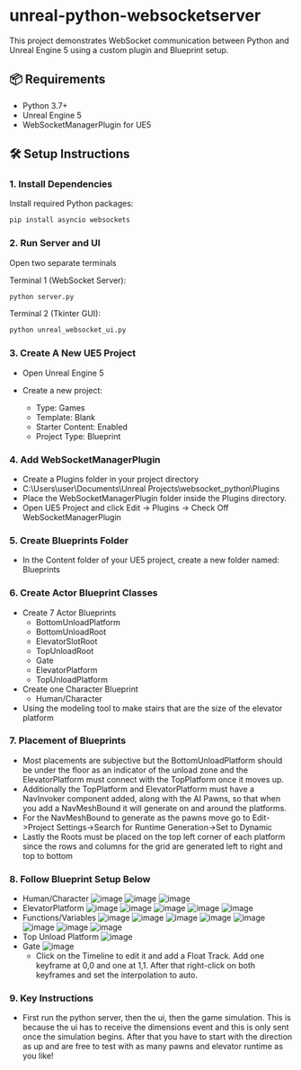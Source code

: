 # unreal-python-websocketserver

This project demonstrates WebSocket communication between Python and Unreal Engine 5 using a custom plugin and Blueprint setup.

## 📦 Requirements

- Python 3.7+
- Unreal Engine 5
- WebSocketManagerPlugin for UE5

## 🛠️ Setup Instructions

### 1. Install Dependencies

Install required Python packages:

```bash
pip install asyncio websockets
```
### 2. Run Server and UI
Open two separate terminals

Terminal 1 (WebSocket Server):
```bash
python server.py
```

Terminal 2 (Tkinter GUI):
```bash
python unreal_websocket_ui.py
```

### 3. Create A New UE5 Project
* Open Unreal Engine 5
* Create a new project:

  * Type: Games
  * Template: Blank
  * Starter Content: Enabled
  * Project Type: Blueprint
### 4. Add WebSocketManagerPlugin
* Create a Plugins folder in your project directory
 * C:\Users\user\Documents\Unreal Projects\websocket_python\Plugins
* Place the WebSocketManagerPlugin folder inside the Plugins directory.
* Open UE5 Project and click Edit -> Plugins -> Check Off WebSocketManagerPlugin

### 5. Create Blueprints Folder
* In the Content folder of your UE5 project, create a new folder named: Blueprints

### 6. Create Actor Blueprint Classes
* Create 7 Actor Blueprints
  * BottomUnloadPlatform
  * BottomUnloadRoot
  * ElevatorSlotRoot
  * TopUnloadRoot
  * Gate
  * ElevatorPlatform
  * TopUnloadPlatform
* Create one Character Blueprint
    * Human/Character
* Using the modeling tool to make stairs that are the size of the elevator platform
### 7. Placement of Blueprints
* Most placements are subjective but the BottomUnloadPlatform should be under the floor as an indicator of the unload zone and the ElevatorPlatform must connect with the TopPlatform once it moves up.
* Additionally the TopPlatform and ElevatorPlatform must have a NavInvoker component added, along with the AI Pawns, so that when you add a NavMeshBound it will generate on and around the platforms.
* For the NavMeshBound to generate as the pawns move go to Edit->Project Settings->Search for Runtime Generation->Set to Dynamic
* Lastly the Roots must be placed on the top left corner of each platform since the rows and columns for the grid are generated left to right and top to bottom
### 8. Follow Blueprint Setup Below
* Human/Character
  ![image](https://github.com/user-attachments/assets/94fbe2cb-a288-4a11-b310-732a25a35a18)
  ![image](https://github.com/user-attachments/assets/243e055b-d2aa-41b2-a052-b94893b13f17)
  ![image](https://github.com/user-attachments/assets/65ab0d83-a744-408a-8160-3a2569eb2321)
* ElevatorPlatform
  ![image](https://github.com/user-attachments/assets/ff1f339e-87cd-4d51-808f-43999be6d3f7)
  ![image](https://github.com/user-attachments/assets/726b220a-cdcc-4a0c-aef1-b775164a4d2c)
  ![image](https://github.com/user-attachments/assets/ab6485a0-b255-45b6-ae56-66eb6d110e47)
  ![image](https://github.com/user-attachments/assets/14cc25ad-0d31-4f19-8821-399ce12136e7)
  ![image](https://github.com/user-attachments/assets/0108b65d-c307-4d5f-b2d7-07d6b93a240b)
* Functions/Variables
  ![image](https://github.com/user-attachments/assets/f84d3938-41d4-47d0-85b3-9b04b566016f)
  ![image](https://github.com/user-attachments/assets/f68e8ca2-c2fa-4137-a71c-8afd1d7752be)
  ![image](https://github.com/user-attachments/assets/e3ade783-e262-427b-a541-fb93f177ea8f)
  ![image](https://github.com/user-attachments/assets/b0c6d54d-0c89-45fc-84b0-38ac16e9472e)
  ![image](https://github.com/user-attachments/assets/21cc22d3-1ea2-42ee-adba-3cf3da1c1517)
  ![image](https://github.com/user-attachments/assets/07f94ac0-f665-4b63-8e71-75c8bf5eb076)
  ![image](https://github.com/user-attachments/assets/e5c1df81-ec46-4ab5-b36c-ef33a21ebbec)
  ![image](https://github.com/user-attachments/assets/59f3bab2-6a2a-41d9-b377-9c32fe7bf4ff)
* Top Unload Platform
  ![image](https://github.com/user-attachments/assets/7136f397-94ce-4ed4-9e68-d28890e1f163)
* Gate
  ![image](https://github.com/user-attachments/assets/b74c094b-4c79-42b7-a510-ec5b3f6de3b5)
  * Click on the Timeline to edit it and add a Float Track. Add one keyframe at 0,0 and one at 1,1. After that right-click on both keyframes and set the interpolation to auto.
### 9. Key Instructions
* First run the python server, then the ui, then the game simulation. This is because the ui has to receive the dimensions event and this is only sent once the simulation begins. After that you have to start with the direction as up and are free to test with as many pawns and elevator runtime as you like!
  














